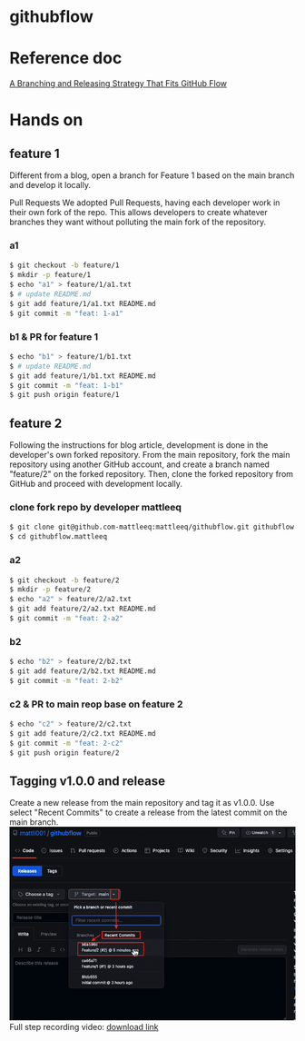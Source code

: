 # githubflow

# Reference doc
[A Branching and Releasing Strategy That Fits GitHub Flow](https://hackernoon.com/a-branching-and-releasing-strategy-that-fits-github-flow-be1b6c48eca2)

# Hands on
## feature 1
Different from a blog, open a branch for Feature 1 based on the main branch and develop it locally.

>>
Pull Requests
We adopted Pull Requests, having each developer work in their own fork of the repo. This allows developers to create whatever branches they want without polluting the main fork of the repository.
### a1
```bash
$ git checkout -b feature/1
$ mkdir -p feature/1
$ echo "a1" > feature/1/a1.txt
$ # update README.md
$ git add feature/1/a1.txt README.md
$ git commit -m "feat: 1-a1"
```
### b1 & PR for feature 1
```bash
$ echo "b1" > feature/1/b1.txt
$ # update README.md
$ git add feature/1/b1.txt README.md
$ git commit -m "feat: 1-b1"
$ git push origin feature/1
```

## feature 2
Following the instructions for blog article, development is done in the developer's own forked repository.
From the main repository, fork the main repository using another GitHub account, and create a branch named "feature/2" on the forked repository. Then, clone the forked repository from GitHub and proceed with development locally.

### clone fork repo by developer mattleeq
```bash
$ git clone git@github.com-mattleeq:mattleeq/githubflow.git githubflow.mattleeq
$ cd githubflow.mattleeq
```

### a2
```bash
$ git checkout -b feature/2
$ mkdir -p feature/2
$ echo "a2" > feature/2/a2.txt
$ git add feature/2/a2.txt README.md
$ git commit -m "feat: 2-a2"
```

### b2
```bash
$ echo "b2" > feature/2/b2.txt
$ git add feature/2/b2.txt README.md
$ git commit -m "feat: 2-b2"
```

### c2 & PR to main reop base on feature 2
```bash
$ echo "c2" > feature/2/c2.txt
$ git add feature/2/c2.txt README.md
$ git commit -m "feat: 2-c2"
$ git push origin feature/2
```

## Tagging v1.0.0 and release
Create a new release from the main repository and tag it as v1.0.0. Use select "Recent Commits" to create a release from the latest commit on the main branch.  
![select recent commits](./images/select-recent-commits.png)  
Full step recording video: [download link](./images/release-v1.0.0.mp4)
